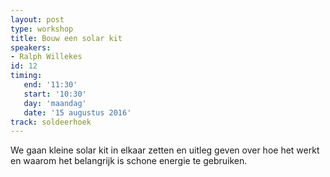 ```yaml
---
layout: post
type: workshop
title: Bouw een solar kit
speakers:
- Ralph Willekes
id: 12
timing: 
   end: '11:30'
   start: '10:30'
   day: 'maandag'
   date: '15 augustus 2016'
track: soldeerhoek
---
```

We gaan kleine solar kit in elkaar zetten en uitleg geven over hoe het werkt en waarom het belangrijk is schone energie te gebruiken.